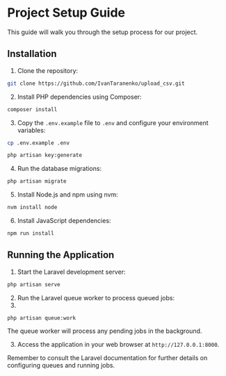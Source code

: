 # Project Setup Guide

This guide will walk you through the setup process for our project.

## Installation

1. Clone the repository:


```sh
git clone https://github.com/IvanTaranenko/upload_csv.git
```

2. Install PHP dependencies using Composer:
```sh
composer install
```

3. Copy the `.env.example` file to `.env` and configure your environment variables:
```sh
cp .env.example .env
```
```sh
php artisan key:generate
```
4. Run the database migrations:

```sh
php artisan migrate
```

5. Install Node.js and npm using nvm:

```sh
nvm install node
```


6. Install JavaScript dependencies:

```sh
npm run install 
```


## Running the Application

1. Start the Laravel development server:

```sh
php artisan serve
```


2. Run the Laravel queue worker to process queued jobs:
3. 
```sh
php artisan queue:work
```


The queue worker will process any pending jobs in the background.

3. Access the application in your web browser at `http://127.0.0.1:8000`.

Remember to consult the Laravel documentation for further details on configuring queues and running jobs.
